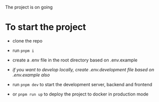 The project is on going

# To start the project

- clone the repo
- run `pnpm i`
- create a .env file in the root directory based on .env.example
- *if you want to develop locally, create .env.development file based on .env.example also*

- run `pnpm dev` to start the development server, backend and frontend
- or `pnpm run up` to deploy the project to docker in production mode
